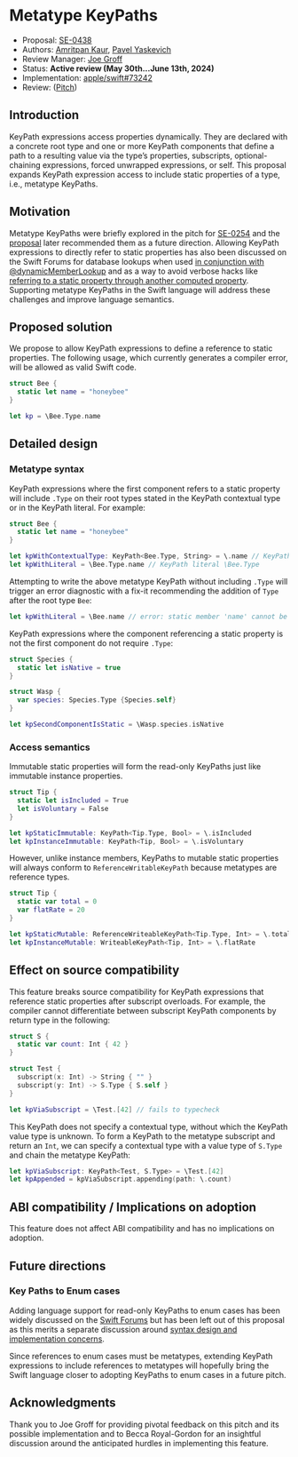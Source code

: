 # Metatype KeyPaths

* Proposal: [SE-0438](0438-metatype-keypath.md)
* Authors: [Amritpan Kaur](https://github.com/amritpan), [Pavel Yaskevich](https://github.com/xedin)
* Review Manager: [Joe Groff](https://github.com/jckarter)
* Status: **Active review (May 30th...June 13th, 2024)** 
* Implementation: [apple/swift#73242](https://github.com/apple/swift/pull/73242)
* Review: ([Pitch](https://forums.swift.org/t/pitch-metatype-keypaths/70767))

## Introduction

KeyPath expressions access properties dynamically. They are declared with a concrete root type and one or more KeyPath components that define a path to a resulting value via the type’s properties, subscripts, optional-chaining expressions, forced unwrapped expressions, or self. This proposal expands KeyPath expression access to include static properties of a type, i.e., metatype KeyPaths.

## Motivation

Metatype KeyPaths were briefly explored in the pitch for [SE-0254](https://forums.swift.org/t/pitch-static-and-class-subscripts/21850) and the [proposal](https://github.com/apple/swift-evolution/blob/main/proposals/0254-static-subscripts.md#metatype-key-paths) later recommended them as a future direction. Allowing KeyPath expressions to directly refer to static properties has also been discussed on the Swift Forums for database lookups when used [in conjunction with @dynamicMemberLookup](https://forums.swift.org/t/dynamic-key-path-member-lookup-cannot-refer-to-static-member/30212) and as a way to avoid verbose hacks like [referring to a static property through another computed property](https://forums.swift.org/t/key-path-cannot-refer-to-static-member/28055). Supporting metatype KeyPaths in the Swift language will address these challenges and improve language semantics.

## Proposed solution

We propose to allow KeyPath expressions to define a reference to static properties. The following usage, which currently generates a compiler error, will be allowed as valid Swift code.

```swift
struct Bee {
  static let name = "honeybee"
}

let kp = \Bee.Type.name
```

## Detailed design

### Metatype syntax

KeyPath expressions where the first component refers to a static property will include `.Type` on their root types stated in the KeyPath contextual type or in the KeyPath literal. For example:

```swift
struct Bee {
  static let name = "honeybee"
}

let kpWithContextualType: KeyPath<Bee.Type, String> = \.name // KeyPath contextual root type of Bee.Type
let kpWithLiteral = \Bee.Type.name // KeyPath literal \Bee.Type
```

Attempting to write the above metatype KeyPath without including `.Type` will trigger an error diagnostic with a fix-it recommending the addition of `Type` after the root type `Bee`:

```swift
let kpWithLiteral = \Bee.name // error: static member 'name' cannot be used on instance of type 'Bee'
```

KeyPath expressions where the component referencing a static property is not the first component do not require `.Type`:
```swift
struct Species {
  static let isNative = true
}

struct Wasp {
  var species: Species.Type {Species.self}
}

let kpSecondComponentIsStatic = \Wasp.species.isNative
```
### Access semantics

Immutable static properties will form the read-only KeyPaths just like immutable instance properties.
```swift
struct Tip {
  static let isIncluded = True
  let isVoluntary = False
}

let kpStaticImmutable: KeyPath<Tip.Type, Bool> = \.isIncluded 
let kpInstanceImmutable: KeyPath<Tip, Bool> = \.isVoluntary 
```
However, unlike instance members, KeyPaths to mutable static properties will always conform to `ReferenceWritableKeyPath` because metatypes are reference types.
```swift
struct Tip {
  static var total = 0
  var flatRate = 20
}

let kpStaticMutable: ReferenceWriteableKeyPath<Tip.Type, Int> = \.total 
let kpInstanceMutable: WriteableKeyPath<Tip, Int> = \.flatRate 
```
## Effect on source compatibility

This feature breaks source compatibility for KeyPath expressions that reference static properties after subscript overloads. For example, the compiler cannot differentiate between subscript KeyPath components by return type in the following:

```swift
struct S {
  static var count: Int { 42 }
}

struct Test {
  subscript(x: Int) -> String { "" }
  subscript(y: Int) -> S.Type { S.self }
}

let kpViaSubscript = \Test.[42] // fails to typecheck
```

This KeyPath does not specify a contextual type, without which the KeyPath value type is unknown. To form a KeyPath to the metatype subscript and return an `Int`, we can specify a contextual type with a value type of `S.Type` and chain the metatype KeyPath: 

```swift
let kpViaSubscript: KeyPath<Test, S.Type> = \Test.[42]
let kpAppended = kpViaSubscript.appending(path: \.count)
```

## ABI compatibility / Implications on adoption

This feature does not affect ABI compatibility and has no implications on adoption.

## Future directions

### Key Paths to Enum cases

Adding language support for read-only KeyPaths to enum cases has been widely discussed on the [Swift Forums](https://forums.swift.org/t/enum-case-key-paths-an-update/68436) but has been left out of this proposal as this merits a separate discussion around [syntax design and implementation concerns](https://forums.swift.org/t/enum-case-keypaths/60899/32).

Since references to enum cases must be metatypes, extending KeyPath expressions to include references to metatypes will hopefully bring the Swift language closer to adopting KeyPaths to enum cases in a future pitch.

## Acknowledgments

Thank you to Joe Groff for providing pivotal feedback on this pitch and its possible implementation and to Becca Royal-Gordon for an insightful discussion around the anticipated hurdles in implementing this feature.
